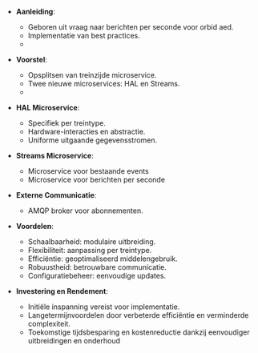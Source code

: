 - **Aanleiding**:    
    - Geboren uit vraag naar berichten per seconde voor orbid aed.
    - Implementatie van best practices.
    - 
- **Voorstel**:    
    - Opsplitsen van treinzijde microservice.
    - Twee nieuwe microservices: HAL en Streams.
    - 
- **HAL Microservice**:    
    - Specifiek per treintype.
    - Hardware-interacties en abstractie.
    - Uniforme uitgaande gegevensstromen.
- **Streams Microservice**:    
     - Microservice voor bestaande events
     - Microservice voor berichten per seconde
     
- **Externe Communicatie**:    
    - AMQP broker voor abonnementen.
    
- **Voordelen**:    
    - Schaalbaarheid: modulaire uitbreiding.
    - Flexibiliteit: aanpassing per treintype.
    - Efficiëntie: geoptimaliseerd middelengebruik.
    - Robuustheid: betrouwbare communicatie.
    - Configuratiebeheer: eenvoudige updates.
    
- **Investering en Rendement**:
	- Initiële inspanning vereist voor implementatie.
	- Langetermijnvoordelen door verbeterde efficiëntie en verminderde complexiteit.
	- Toekomstige tijdsbesparing en kostenreductie dankzij eenvoudiger uitbreidingen en onderhoud
